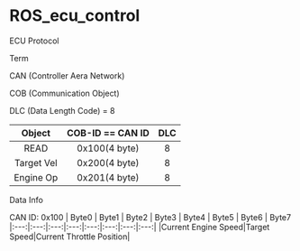 # ROS_ecu_control

ECU Protocol

Term 

CAN (Controller Aera Network)

COB (Communication Object)

DLC (Data Length Code) = 8

|Object  |COB-ID == CAN ID  |DLC
|:---:|:---:|:---:|
|READ|0x100(4 byte)|8|
|Target Vel|0x200(4 byte)|8|
|Engine Op|0x201(4 byte)|8|

Data Info

CAN ID: 0x100
| Byte0 | Byte1 | Byte2 | Byte3 | Byte4 | Byte5 | Byte6 | Byte7
|:---:|:---:|:---:|:---:|:---:|:---:|:---:|:---:|
|Current Engine Speed|Target Speed|Current Throttle Position|
